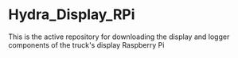 # Hydra_Display_RPi
This is the active repository for downloading the display and logger components of the truck's display Raspberry Pi
